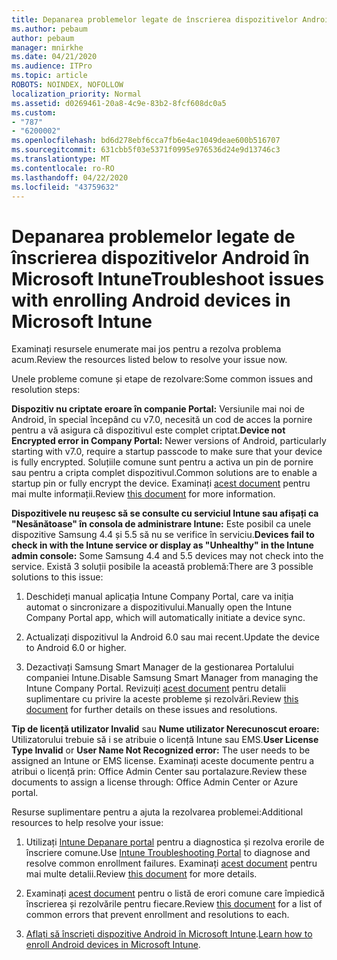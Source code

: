 ```yaml
---
title: Depanarea problemelor legate de înscrierea dispozitivelor Android în Microsoft Intune
ms.author: pebaum
author: pebaum
manager: mnirkhe
ms.date: 04/21/2020
ms.audience: ITPro
ms.topic: article
ROBOTS: NOINDEX, NOFOLLOW
localization_priority: Normal
ms.assetid: d0269461-20a8-4c9e-83b2-8fcf608dc0a5
ms.custom:
- "787"
- "6200002"
ms.openlocfilehash: bd6d278ebf6cca7fb6e4ac1049deae600b516707
ms.sourcegitcommit: 631cbb5f03e5371f0995e976536d24e9d13746c3
ms.translationtype: MT
ms.contentlocale: ro-RO
ms.lasthandoff: 04/22/2020
ms.locfileid: "43759632"
---
```

# <a name="troubleshoot-issues-with-enrolling-android-devices-in-microsoft-intune"></a><span data-ttu-id="ccecf-102">Depanarea problemelor legate de înscrierea dispozitivelor Android în Microsoft Intune</span><span class="sxs-lookup"><span data-stu-id="ccecf-102">Troubleshoot issues with enrolling Android devices in Microsoft Intune</span></span>

<span data-ttu-id="ccecf-103">Examinați resursele enumerate mai jos pentru a rezolva problema acum.</span><span class="sxs-lookup"><span data-stu-id="ccecf-103">Review the resources listed below to resolve your issue now.</span></span>
  
<span data-ttu-id="ccecf-104">Unele probleme comune și etape de rezolvare:</span><span class="sxs-lookup"><span data-stu-id="ccecf-104">Some common issues and resolution steps:</span></span>
  
 <span data-ttu-id="ccecf-105">**Dispozitiv nu criptate eroare în companie Portal:** Versiunile mai noi de Android, în special începând cu v7.0, necesită un cod de acces la pornire pentru a vă asigura că dispozitivul este complet criptat.</span><span class="sxs-lookup"><span data-stu-id="ccecf-105">**Device not Encrypted error in Company Portal:** Newer versions of Android, particularly starting with v7.0, require a startup passcode to make sure that your device is fully encrypted.</span></span> <span data-ttu-id="ccecf-106">Soluțiile comune sunt pentru a activa un pin de pornire sau pentru a cripta complet dispozitivul.</span><span class="sxs-lookup"><span data-stu-id="ccecf-106">Common solutions are to enable a startup pin or fully encrypt the device.</span></span> <span data-ttu-id="ccecf-107">Examinați [acest document](https://docs.microsoft.com/intune-user-help/your-device-appears-encrypted-but-cp-says-otherwise-android) pentru mai multe informații.</span><span class="sxs-lookup"><span data-stu-id="ccecf-107">Review [this document](https://docs.microsoft.com/intune-user-help/your-device-appears-encrypted-but-cp-says-otherwise-android) for more information.</span></span>
  
 <span data-ttu-id="ccecf-108">**Dispozitivele nu reușesc să se consulte cu serviciul Intune sau afișați ca "Nesănătoase" în consola de administrare Intune:** Este posibil ca unele dispozitive Samsung 4.4 și 5.5 să nu se verifice în serviciu.</span><span class="sxs-lookup"><span data-stu-id="ccecf-108">**Devices fail to check in with the Intune service or display as "Unhealthy" in the Intune admin console:** Some Samsung 4.4 and 5.5 devices may not check into the service.</span></span> <span data-ttu-id="ccecf-109">Există 3 soluții posibile la această problemă:</span><span class="sxs-lookup"><span data-stu-id="ccecf-109">There are 3 possible solutions to this issue:</span></span>
  
1. <span data-ttu-id="ccecf-110">Deschideți manual aplicația Intune Company Portal, care va iniția automat o sincronizare a dispozitivului.</span><span class="sxs-lookup"><span data-stu-id="ccecf-110">Manually open the Intune Company Portal app, which will automatically initiate a device sync.</span></span>

2. <span data-ttu-id="ccecf-111">Actualizați dispozitivul la Android 6.0 sau mai recent.</span><span class="sxs-lookup"><span data-stu-id="ccecf-111">Update the device to Android 6.0 or higher.</span></span>

3. <span data-ttu-id="ccecf-112">Dezactivați Samsung Smart Manager de la gestionarea Portalului companiei Intune.</span><span class="sxs-lookup"><span data-stu-id="ccecf-112">Disable Samsung Smart Manager from managing the Intune Company Portal.</span></span> <span data-ttu-id="ccecf-113">Revizuiți [acest document](https://docs.microsoft.com/intune-classic/troubleshoot/troubleshoot-device-enrollment-in-intune#devices-fail-to-check-in-with-the-intune-service-and-display-as-unhealthy-in-the-intune-admin-console) pentru detalii suplimentare cu privire la aceste probleme și rezolvări.</span><span class="sxs-lookup"><span data-stu-id="ccecf-113">Review [this document](https://docs.microsoft.com/intune-classic/troubleshoot/troubleshoot-device-enrollment-in-intune#devices-fail-to-check-in-with-the-intune-service-and-display-as-unhealthy-in-the-intune-admin-console) for further details on these issues and resolutions.</span></span>

 <span data-ttu-id="ccecf-114">**Tip de licență utilizator Invalid** sau **Nume utilizator Nerecunoscut eroare:** Utilizatorului trebuie să i se atribuie o licență Intune sau EMS.</span><span class="sxs-lookup"><span data-stu-id="ccecf-114">**User License Type Invalid** or **User Name Not Recognized error:** The user needs to be assigned an Intune or EMS license.</span></span> <span data-ttu-id="ccecf-115">Examinați aceste documente pentru a atribui o licență prin: Office Admin Center sau portalazure.</span><span class="sxs-lookup"><span data-stu-id="ccecf-115">Review these documents to assign a license through: Office Admin Center or Azure portal.</span></span>
  
<span data-ttu-id="ccecf-116">Resurse suplimentare pentru a ajuta la rezolvarea problemei:</span><span class="sxs-lookup"><span data-stu-id="ccecf-116">Additional resources to help resolve your issue:</span></span>
  
1. <span data-ttu-id="ccecf-117">Utilizați [Intune Depanare portal](https://devicemanagement.microsoft.com/#blade/Microsoft_Intune_DeviceSettings/TroubleshootBlade) pentru a diagnostica și rezolva erorile de înscriere comune.</span><span class="sxs-lookup"><span data-stu-id="ccecf-117">Use [Intune Troubleshooting Portal](https://devicemanagement.microsoft.com/#blade/Microsoft_Intune_DeviceSettings/TroubleshootBlade) to diagnose and resolve common enrollment failures.</span></span> <span data-ttu-id="ccecf-118">Examinați [acest document](https://docs.microsoft.com/intune/help-desk-operators) pentru mai multe detalii.</span><span class="sxs-lookup"><span data-stu-id="ccecf-118">Review [this document](https://docs.microsoft.com/intune/help-desk-operators) for more details.</span></span>

2. <span data-ttu-id="ccecf-119">Examinați [acest document](https://docs.microsoft.com/intune-classic/Troubleshoot/troubleshoot-device-enrollment-in-intune) pentru o listă de erori comune care împiedică înscrierea și rezolvările pentru fiecare.</span><span class="sxs-lookup"><span data-stu-id="ccecf-119">Review [this document](https://docs.microsoft.com/intune-classic/Troubleshoot/troubleshoot-device-enrollment-in-intune) for a list of common errors that prevent enrollment and resolutions to each.</span></span>

3. <span data-ttu-id="ccecf-120">[Aflați să înscrieți dispozitive Android în Microsoft Intune](https://docs.microsoft.com/intune/android-enroll).</span><span class="sxs-lookup"><span data-stu-id="ccecf-120">[Learn how to enroll Android devices in Microsoft Intune](https://docs.microsoft.com/intune/android-enroll).</span></span>
